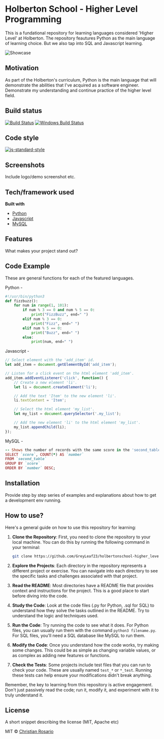 # Holberton School - Higher Level Programming


This is a fundational repository for learning languages considered 'Higher Level' at Holberton.
The repository feautures Python as the main language of learning choice. But we also tap into SQL and Javascript learning.

![Showcase](https://www.google.com/url?sa=i&url=https%3A%2F%2Fwww.shiksha.com%2Fonline-courses%2Farticles%2Fall-about-high-level-language%2F&psig=AOvVaw3TzkvHkcKn5DzuPFn9NM1U&ust=1708040047431000&source=images&cd=vfe&opi=89978449&ved=0CBMQjRxqFwoTCLDfnJr_q4QDFQAAAAAdAAAAABAJ)

## Motivation


As part of the Holberton's curriculum, Python is the main language that will demonstrate the abilities that I've acquired as a software
engineer.
Demonstrate my understanding and continue practice of the higher level field.



## Build status



[![Build Status](https://travis-ci.org/akashnimare/foco.svg?branch=master)](https://travis-ci.org/akashnimare/foco)
[![Windows Build Status](https://ci.appveyor.com/api/projects/status/github/akashnimare/foco?branch=master&svg=true)](https://ci.appveyor.com/project/akashnimare/foco/branch/master)

## Code style



[![js-standard-style](https://img.shields.io/badge/code%20style-standard-brightgreen.svg?style=flat)](https://github.com/feross/standard)

## Screenshots
Include logo/demo screenshot etc.

## Tech/framework used

<b>Built with</b>
- [Python](https://www.python.org/)
- [Javascript](https://www.javascript.com/)
- [MySQL](https://www.mysql.com/)

## Features
What makes your project stand out?

## Code Example
These are general functions for each of the featured languages.



Python -
```python
#!/usr/bin/python3
def fizzbuzz():
    for num in range(1, 101):
        if num % 3 == 0 and num % 5 == 0:
            print("FizzBuzz", end=" ")
        elif num % 3 == 0:
            print("Fizz", end=" ")
        elif num % 5 == 0:
            print("Buzz", end=" ")
        else:
            print(num, end=" ")

```


Javascript -
```javascript
// Select element with the 'add_item' id.
let add_item = document.getElementById('add_item');

// Listen for a click event on the html element 'add_item'.
add_item.addEventListener('click', function() {
    // Create a new element 'li'.
    let li = document.createElement('li');

    // Add the text 'Item' to the new element 'li'.
    li.textContent = 'Item';

    // Select the html element 'my_list'.
    let my_list = document.querySelector('.my_list');

    // Add the new element 'li' to the html element 'my_list'.
    my_list.appendChild(li);
});
```



MySQL -
```ruby
-- Shows the number of records with the same score in the 'second_table'.
SELECT `score`, COUNT(*) AS `number`
FROM `second_table`
GROUP BY `score`
ORDER BY `number` DESC;
```



## Installation
Provide step by step series of examples and explanations about how to get a development env running.



## How to use?



Here's a general guide on how to use this repository for learning:

1. **Clone the Repository**: First, you need to clone the repository to your local machine. You can do this by running the following command in
your terminal:
   ```bash
   git clone https://github.com/GreyLeaf23/holbertonschool-higher_level_programming.git
   ```

2. **Explore the Projects**: Each directory in the repository represents a different project or exercise. You can navigate into each directory to see the specific tasks and challenges associated with that project.

3. **Read the README**: Most directories have a README file that provides context and instructions for the project. This is a good place to start before diving into the code.

4. **Study the Code**: Look at the code files (.py for Python, .sql for SQL) to understand how they solve the tasks outlined in the README. Try to understand the logic and techniques used.

5. **Run the Code**: Try running the code to see what it does. For Python files, you can usually run them with the command `python3 filename.py`. For SQL files, you'll need a SQL database like MySQL to run them.

6. **Modify the Code**: Once you understand how the code works, try making some changes. This could be as simple as changing variable values, or as complex as adding new features or functions.

7. **Check the Tests**: Some projects include test files that you can run to check your code. These are usually named `test_*` or `*_test`. Running these tests can help ensure your modifications didn't break anything.

Remember, the key to learning from this repository is active engagement. Don't just passively read the code; run it, modify it, and experiment with it to truly understand it.


## License
A short snippet describing the license (MIT, Apache etc)

MIT © [Christian Rosario]()
